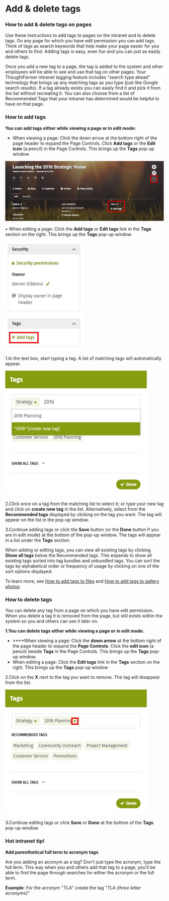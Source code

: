 # Add & delete tags



### How to add & delete tags on pages

Use these instructions to add tags to pages on the intranet and to delete tags. On any page for which you have edit permission you can add tags. Think of tags as search keywords that help make your page easier for you and others to find. Adding tags is easy, even fun and you can just as easily delete tags.  
  
Once you add a new tag to a page, the tag is added to the system and other employees will be able to see and use that tag on other pages. Your ThoughtFarmer intranet tagging feature includes "search type ahead" technology that brings up any matching tags as you type \(just like Google search results\). If a tag already exists you can easily find it and pick it from the list without recreating it. You can also choose from a list of Recommended Tags that your intranet has determined would be helpful to have on that page.

### How to add tags

**You can add tags either while viewing a page or in edit mode:**

* When viewing a page: Click the down arrow at the bottom right of the page header to expand the Page Controls. Click **Add tags** or the **Edit icon** \(a pencil\) in the Page Controls. This brings up the **Tags** pop-up window. 

![](../../.gitbook/assets/1%20%2824%29.jpg)

• When editing a page: Click the **Add tags** or **Edit tags** link in the **Tags** section on the right. This brings up the **Tags** pop-up window.

![](../../.gitbook/assets/2%20%2870%29.jpg)

1.In the text box, start typing a tag. A list of matching tags will automatically appear.

![](../../.gitbook/assets/3%20%2859%29.jpg)

2.Click once on a tag from the matching list to select it; or type your new tag and click on **create new tag** in the list. Alternatively, select from the **Recommended tags** displayed by clicking on the tag you want. The tag will appear on the list in the pop-up window.

3.Continue adding tags or click the **Save** button \(or the **Done** button if you are in edit mode\) at the bottom of the pop-up window. The tags will appear in a list under the **Tags** section.

When adding or editing tags, you can view all existing tags by clicking **Show all tags** below the Recommended tags. This expands to show all existing tags sorted into tag bundles and unbundled tags. You can sort the tags by alphabetical order or frequency of usage by clicking on one of the sort options displayed.  
  
To learn more, see [How to add tags to files](add-tags-to-files.md) and [How to add tags to gallery photos](add-tags-to-gallery-photos.md).

### How to delete tags

You can delete any tag from a page on which you have edit permission. When you delete a tag it is removed from the page, but still exists within the system so you and others can use it later on.

**1.You can delete tags either while viewing a page or in edit mode.**

* **​**When viewing a page: Click the **down arrow** at the bottom right of the page header to expand the **Page Controls**. Click the **edit icon** \(a pencil\) beside **Tags** in the Page Controls. This brings up the **Tags** pop-up window.
* When editing a page: Click the **Edit tags** link in the **Tags** section on the right. This brings up the **Tags** pop-up window

2.Click on the **X** next to the tag you want to remove. The tag will disappear from the list.

![](../../.gitbook/assets/4%20%284%29.jpg)



3.Continue editing tags or click **Save** or **Done** at the bottom of the **Tags** pop-up window.

### Hot intranet tip!

**Add parenthetical full term to acronym tags**

Are you adding an acronym as a tag? Don't just type the acronym, type the full term. This way when you and others add that tag to a page, you'll be able to find the page through searches for either the acronym or the full term.  
  
**Example**: For the acronym "_TLA_" create the tag "_TLA \(three letter acronyms\)_"  


